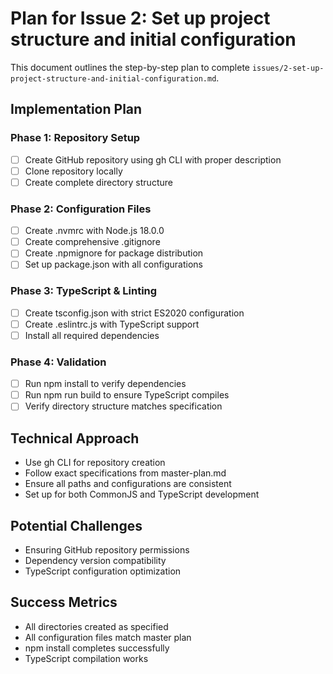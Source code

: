 # Plan for Issue 2: Set up project structure and initial configuration

This document outlines the step-by-step plan to complete `issues/2-set-up-project-structure-and-initial-configuration.md`.

## Implementation Plan

### Phase 1: Repository Setup
- [ ] Create GitHub repository using gh CLI with proper description
- [ ] Clone repository locally
- [ ] Create complete directory structure

### Phase 2: Configuration Files
- [ ] Create .nvmrc with Node.js 18.0.0
- [ ] Create comprehensive .gitignore
- [ ] Create .npmignore for package distribution
- [ ] Set up package.json with all configurations

### Phase 3: TypeScript & Linting
- [ ] Create tsconfig.json with strict ES2020 configuration
- [ ] Create .eslintrc.js with TypeScript support
- [ ] Install all required dependencies

### Phase 4: Validation
- [ ] Run npm install to verify dependencies
- [ ] Run npm run build to ensure TypeScript compiles
- [ ] Verify directory structure matches specification

## Technical Approach
- Use gh CLI for repository creation
- Follow exact specifications from master-plan.md
- Ensure all paths and configurations are consistent
- Set up for both CommonJS and TypeScript development

## Potential Challenges
- Ensuring GitHub repository permissions
- Dependency version compatibility
- TypeScript configuration optimization

## Success Metrics
- All directories created as specified
- All configuration files match master plan
- npm install completes successfully
- TypeScript compilation works